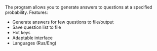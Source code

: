 The program allows you to generate answers to questions at a specified probability.
Features:
- Generate answers for few questions to file/output
- Save question list to file
- Hot keys
- Adaptable interface
- Languages (Rus/Eng)